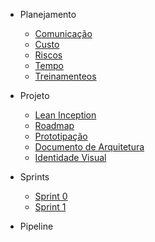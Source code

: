 - Planejamento

  - [Comunicação](planejamento/planejamento-de-comunicacao.md)
  - [Custo](planejamento/planejamento-de-custo.md)
  - [Riscos](planejamento/planejamento-de-riscos.md)
  - [Tempo](planejamento/planejamento-de-tempo.md)
  - [Treinamenteos](planejamento/treinamentos.md)

- Projeto

  - [Lean Inception](projeto/lean-inception.md)
  - [Roadmap](projeto/roadmap.md)
  - [Prototipação](projeto/prototipos.md)
  - [Documento de Arquitetura](projeto/documento-arquitetura.md)
  - [Identidade Visual](projeto/identidade-visual.md)


- Sprints

  - [Sprint 0](sprints/sprint0.md)
  - [Sprint 1](sprints/sprint1.md)

- Pipeline
